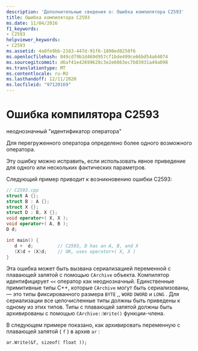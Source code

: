 ```yaml
---
description: 'Дополнительные сведения о: Ошибка компилятора C2593'
title: Ошибка компилятора C2593
ms.date: 11/04/2016
f1_keywords:
- C2593
helpviewer_keywords:
- C2593
ms.assetid: 4a0fe9bb-2163-447d-91f6-1890ed8250f6
ms.openlocfilehash: 849cd79b1d469d957cf1bde499ce66bd54a64074
ms.sourcegitcommit: d6af41e42699628c3e2e6063ec7b03931a49a098
ms.translationtype: MT
ms.contentlocale: ru-RU
ms.lasthandoff: 12/11/2020
ms.locfileid: "97120169"
---
```

# <a name="compiler-error-c2593"></a>Ошибка компилятора C2593

неоднозначный "идентификатор оператора"

Для перегруженного оператора определено более одного возможного оператора.

Эту ошибку можно исправить, если использовать явное приведение для одного или нескольких фактических параметров.

Следующий пример приводит к возникновению ошибки C2593:

```cpp
// C2593.cpp
struct A {};
struct B : A {};
struct X {};
struct D : B, X {};
void operator+( X, X );
void operator+( A, B );
D d;

int main() {
   d +  d;         // C2593, D has an A, B, and X
   (X)d + (X)d;    // OK, uses operator+( X, X )
}
```

Эта ошибка может быть вызвана сериализацией переменной с плавающей запятой с помощью `CArchive` объекта. Компилятор идентифицирует `<<` оператор как неоднозначный. Единственные примитивные типы C++, которые `CArchive` могут быть сериализованы, — это типы фиксированного размера `BYTE` ,, `WORD` `DWORD` и `LONG` . Для сериализации все целочисленные типы должны быть приведены к одному из этих типов. Типы с плавающей запятой должны быть архивированы с помощью `CArchive::Write()` функции-члена.

В следующем примере показано, как архивировать переменную с плавающей запятой ( `f` ) в архив `ar` :

```
ar.Write(&f, sizeof( float ));
```
